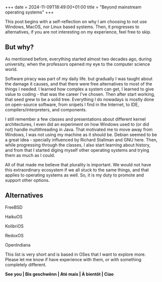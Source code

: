 +++ 
date = 2024-11-09T18:49:00+01:00
title = "Beyond mainstream operating systems"
+++

This post begins with a self-reflection on why I am choosing to not use Windows, MacOS, nor Linux based systems. Then, it progresses to alternatives, if you are not interesting on my experience, feel free to skip.

## But why?

As mentioned before, everything started almost two decades ago, during university, when the professors opened my eye to the computer science world.

Software piracy was part of my daily life. but gradually I was taught about the damage it causes, and that there were free alternatives to most of the things I needed.
I learned how complex a system can get, I learned to give value to coding - that was the career I've chosen. Then after start working, that seed grew to be a solid tree.
Everything I do nowadays is mostly done on open-source software, from snipets I find in the Internet, to IDE, compilers/interpreters, and components.

I still remember a few classes and presentations about different kernel architectures, I even did an experiment on how Windows used to (or did not) handle multithreading in Java.
That motivated me to move away from Windows, I was not using my machine as it should be. Debian seemed to be a great idea - specially influenced by Richard Stallman and GNU here.
Then, while progressing through the classes, I also start learning about history, and from that I started diging myself other operating systems and trying them as much as I could.

All of that made me believe that plurality is important. We would not have this extraordinary ecosystem if we all stuck to the same things, and that applies to operating systems as well.
So, it is my duty to promote and support other options.

## Alternatives

FreeBSD

HaikuOS

KolibriOS

RedoxOS

OpenIndiana

This list is very short and is based in OSes that I want to explore more. Please let me know if have experience with them, or with something completely different.

**See you | Bis geschwënn | Até mais | À bientôt | Ciao**
